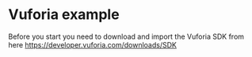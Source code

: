 # Vuforia example 
Before you start you need to download and import the Vuforia SDK from here https://developer.vuforia.com/downloads/SDK

